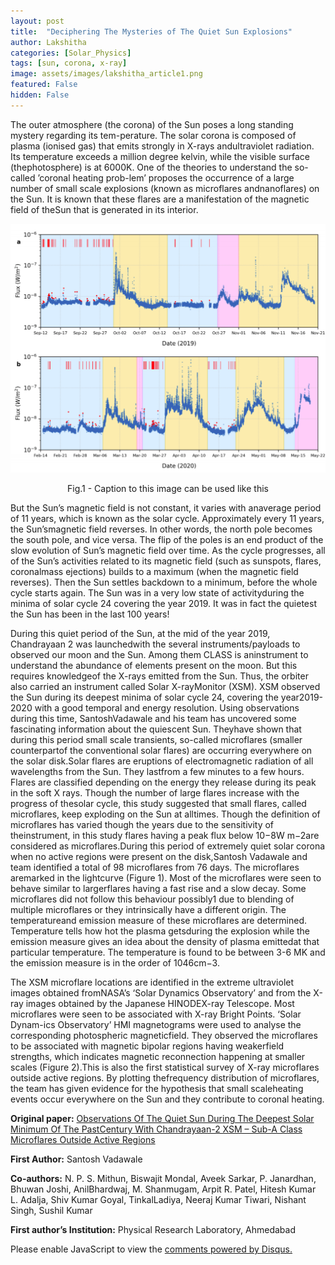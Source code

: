 ```yaml
---
layout: post
title:  "Deciphering The Mysteries of The Quiet Sun Explosions"
author: Lakshitha
categories: [Solar_Physics]
tags: [sun, corona, x-ray]
image: assets/images/lakshitha_article1.png
featured: False
hidden: False
---
```


The outer atmosphere (the corona) of the Sun poses a long standing mystery regarding its tem-perature.  The solar corona is composed of plasma (ionised gas) that emits strongly in X-rays andultraviolet radiation.  Its temperature exceeds a million degree kelvin, while the visible surface (thephotosphere)  is  at  6000K.  One  of  the  theories  to  understand  the  so-called  ’coronal  heating  prob-lem’ proposes the occurrence of a large number of small scale explosions (known as microflares andnanoflares) on the Sun.  It is known that these flares are a manifestation of the magnetic field of theSun that is generated in its interior.

![A new image here](../assets/images/lakshitha_article1.png)
<p align = "center">
Fig.1 - Caption to this image can be  used like this
</p>

But the Sun’s magnetic field is not constant, it varies with anaverage period of 11 years, which is known as the solar cycle.  Approximately every 11 years, the Sun’smagnetic field reverses.  In other words, the north pole becomes the south pole, and vice versa.  The flip of the poles is an end product of the slow evolution of Sun’s magnetic field over time.  As the cycle progresses,  all of the Sun’s activities related to its magnetic field (such as sunspots,  flares,  coronalmass ejections) builds to a maximum (when the magnetic field reverses).  Then the Sun settles backdown to a minimum, before the whole cycle starts again.  The Sun was in a very low state of activityduring the minima of solar cycle 24 covering the year 2019.  It was in fact the quietest the Sun has been in the last 100 years!

During this quiet period of the Sun, at the mid of the year 2019, Chandrayaan 2 was launchedwith the several instruments/payloads to observed our moon and the Sun.  Among them CLASS is aninstrument to understand the abundance of elements present on the moon. But this requires knowledgeof the X-rays emitted from the Sun.  Thus, the orbiter also carried an instrument called Solar X-rayMonitor (XSM). XSM observed the Sun during its deepest minima of solar cycle 24, covering the year2019-2020 with a good temporal and energy resolution.  Using observations during this time, SantoshVadawale and his team has uncovered some fascinating information about the quiescent Sun.  Theyhave shown that during this period small scale transients, so-called microflares (smaller counterpartof the conventional solar flares) are occurring everywhere on the solar disk.Solar flares are eruptions of electromagnetic radiation of all wavelengths from the Sun.  They lastfrom a few minutes to a few hours.  Flares are classified depending on the energy they release during its  peak  in  the  soft  X  rays.   Though  the  number  of  large  flares  increase  with  the  progress  of  thesolar cycle, this study suggested that small flares, called microflares, keep exploding on the Sun at alltimes.  Though the definition of microflares has varied though the years due to the sensitivity of theinstrument, in this study flares having a peak flux below 10−8W m−2are considered as microflares.During this period of extremely quiet solar corona when no active regions were present on the disk,Santosh  Vadawale  and  team  identified  a  total  of  98  microflares  from  76  days.   The  microflares  aremarked in the lightcurve (Figure 1).  Most of the microflares were seen to behave similar to largerflares having a fast rise and a slow decay.  Some microflares did not follow this behaviour possibly1
due to blending of multiple microflares or they intrinsically have a different origin.  The temperatureand emission measure of these microflares are determined.  Temperature tells how hot the plasma getsduring the explosion while the emission measure gives an idea about the density of plasma emittedat that particular temperature.  The temperature is found to be between 3-6 MK and the emission measure is in the order of 1046cm−3.

The  XSM  microflare  locations  are  identified  in  the  extreme  ultraviolet  images  obtained  fromNASA’s ‘Solar Dynamics Observatory’ and from the X-ray images obtained by the Japanese HINODEX-ray Telescope. Most microflares were seen to be associated with X-ray Bright Points. ‘Solar Dynam-ics Observatory’ HMI magnetograms were used to analyse the corresponding photospheric magneticfield.  They observed the microflares to be associated with magnetic bipolar regions having weakerfield strengths, which indicates magnetic reconnection happening at smaller scales (Figure 2).This is also the first statistical survey of X-ray microflares outside active regions.  By plotting thefrequency distribution of microflares, the team has given evidence for the hypothesis that small scaleheating events occur everywhere on the Sun and they contribute to coronal heating.


**Original paper:**
<a href="https://iopscience.iop.org/article/10.3847/2041-8213/abf0b0" target="_blank"> Observations Of The Quiet Sun During The Deepest Solar Minimum Of The PastCentury With Chandrayaan-2 XSM – Sub-A Class Microflares Outside Active Regions</a>

**First Author:** Santosh Vadawale

**Co-authors:** N. P. S. Mithun, Biswajit Mondal, Aveek Sarkar, P. Janardhan, Bhuwan Joshi, AnilBhardwaj,  M.  Shanmugam,  Arpit  R.  Patel,  Hitesh  Kumar  L.  Adalja,  Shiv  Kumar  Goyal,  TinkalLadiya, Neeraj Kumar Tiwari, Nishant Singh, Sushil Kumar

**First author’s Institution:** Physical Research Laboratory, Ahmedabad

<div id="disqus_thread"></div>
<script>
    /**
    *  RECOMMENDED CONFIGURATION VARIABLES: EDIT AND UNCOMMENT THE SECTION BELOW TO INSERT DYNAMIC VALUES FROM YOUR PLATFORM OR CMS.
    *  LEARN WHY DEFINING THESE VARIABLES IS IMPORTANT: https://disqus.com/admin/universalcode/#configuration-variables    */
    /*
    var disqus_config = function () {
    this.page.url = PAGE_URL;  // Replace PAGE_URL with your page's canonical URL variable
    this.page.identifier = PAGE_IDENTIFIER; // Replace PAGE_IDENTIFIER with your page's unique identifier variable
    };
    */
    (function() { // DON'T EDIT BELOW THIS LINE
    var d = document, s = d.createElement('script');
    s.src = 'https://cosmicvarta-in.disqus.com/embed.js';
    s.setAttribute('data-timestamp', +new Date());
    (d.head || d.body).appendChild(s);
    })();
</script>
<noscript>Please enable JavaScript to view the <a href="https://disqus.com/?ref_noscript">comments powered by Disqus.</a></noscript>
